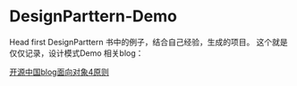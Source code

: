 # DesignParttern-Demo
Head first DesignParttern 书中的例子，结合自己经验，生成的项目。
这个就是仅仅记录，设计模式Demo
相关blog：  

[开源中国blog面向对象4原则](https://my.oschina.net/floor/blog/890899)
